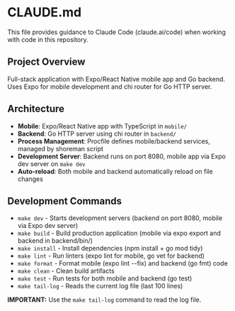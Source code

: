 # CLAUDE.md

This file provides guidance to Claude Code (claude.ai/code) when working with code in this repository.

## Project Overview

Full-stack application with Expo/React Native mobile app and Go backend. Uses Expo for mobile development and chi router for Go HTTP server.

## Architecture

- **Mobile**: Expo/React Native app with TypeScript in `mobile/`
- **Backend**: Go HTTP server using chi router in `backend/`
- **Process Management**: Procfile defines mobile/backend services, managed by shoreman script
- **Development Server**: Backend runs on port 8080, mobile app via Expo dev server on `make dev`
- **Auto-reload**: Both mobile and backend automatically reload on file changes

## Development Commands

- `make dev` - Starts development servers (backend on port 8080, mobile via Expo dev server)
- `make build` - Build production application (mobile via expo export and backend in backend/bin/)
- `make install` - Install dependencies (npm install + go mod tidy)
- `make lint` - Run linters (expo lint for mobile, go vet for backend)
- `make format` - Format mobile (expo lint --fix) and backend (go fmt) code
- `make clean` - Clean build artifacts
- `make test` - Run tests for both mobile and backend (go test)
- `make tail-log` - Reads the current log file (last 100 lines)

**IMPORTANT:** Use the `make tail-log` command to read the log file.

